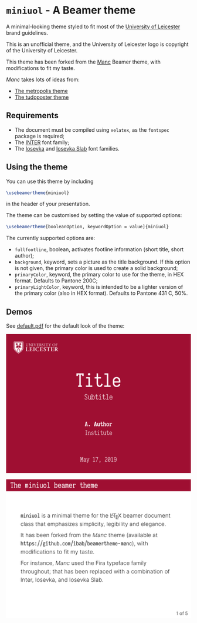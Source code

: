 
# `miniuol` - A Beamer theme

A minimal-looking theme styled to fit most of the [University of Leicester](https://le.ac.uk) brand guidelines.

This is an unofficial theme, and the University of Leicester logo is copyright of the University of Leicester.

This theme has been forked from the [Manc](https://github.com/ibab/beamertheme-manc) Beamer theme, with modifications to fit my taste.

_Manc_ takes lots of ideas from:

* [The metropolis theme](https://github.com/matze/mtheme)
* [The tudoposter theme](https://github.com/MaxNoe/tudoposter)

## Requirements

* The document must be compiled using `xelatex`, as the `fontspec` package is required;
* The [INTER](https://rsms.me/inter/) font family;
* The [Iosevka](https://typeof.net/Iosevka/) and [Iosevka Slab](https://typeof.net/Iosevka/) font families.

## Using the theme

You can use this theme by including

```latex
\usebeamertheme{miniuol}
```
in the header of your presentation.

The theme can be customised by setting the value of supported options:

```latex
\usebeamertheme[booleanOption, keywordOption = value]{miniuol}
```
The currently supported options are:

* `fullfootline`, boolean, activates footline information (short title, short author);
* `background`, keyword, sets a picture as the title background. If this option is not given, the primary color is used to create a solid background;
* `primaryColor`, keyword, the primary color to use for the theme, in HEX format. Defaults to Pantone 200C;
* `primaryLightColor`, keyword, this is intended to be a lighter version of the primary color (also in HEX format). Defaults to Pantone 431 C, 50%.

## Demos

See [default.pdf](./default.pdf) for the default look of the theme:

[![default-01](./default-1.png)](./default.pdf)

[![default-02](./default-2.png)](./default.pdf)
